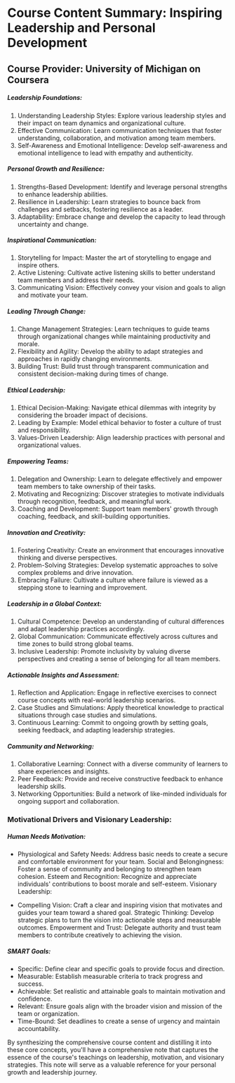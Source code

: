 # Course Content Summary: Inspiring Leadership and Personal Development

## Course Provider: University of Michigan on Coursera

##### Leadership Foundations:

1. Understanding Leadership Styles: Explore various leadership styles and their impact on team dynamics and organizational culture.
2. Effective Communication: Learn communication techniques that foster understanding, collaboration, and motivation among team members.
3. Self-Awareness and Emotional Intelligence: Develop self-awareness and emotional intelligence to lead with empathy and authenticity.

##### Personal Growth and Resilience:

1. Strengths-Based Development: Identify and leverage personal strengths to enhance leadership abilities.
2. Resilience in Leadership: Learn strategies to bounce back from challenges and setbacks, fostering resilience as a leader.
3. Adaptability: Embrace change and develop the capacity to lead through uncertainty and change.

##### Inspirational Communication:

1. Storytelling for Impact: Master the art of storytelling to engage and inspire others.
2. Active Listening: Cultivate active listening skills to better understand team members and address their needs.
3. Communicating Vision: Effectively convey your vision and goals to align and motivate your team.

##### Leading Through Change:

1. Change Management Strategies: Learn techniques to guide teams through organizational changes while maintaining productivity and morale.
2. Flexibility and Agility: Develop the ability to adapt strategies and approaches in rapidly changing environments.
3. Building Trust: Build trust through transparent communication and consistent decision-making during times of change.

##### Ethical Leadership:

1. Ethical Decision-Making: Navigate ethical dilemmas with integrity by considering the broader impact of decisions.
2. Leading by Example: Model ethical behavior to foster a culture of trust and responsibility.
3. Values-Driven Leadership: Align leadership practices with personal and organizational values.

##### Empowering Teams:

1. Delegation and Ownership: Learn to delegate effectively and empower team members to take ownership of their tasks.
2. Motivating and Recognizing: Discover strategies to motivate individuals through recognition, feedback, and meaningful work.
3. Coaching and Development: Support team members' growth through coaching, feedback, and skill-building opportunities.

##### Innovation and Creativity:

1. Fostering Creativity: Create an environment that encourages innovative thinking and diverse perspectives.
2. Problem-Solving Strategies: Develop systematic approaches to solve complex problems and drive innovation.
3. Embracing Failure: Cultivate a culture where failure is viewed as a stepping stone to learning and improvement.

##### Leadership in a Global Context:

1. Cultural Competence: Develop an understanding of cultural differences and adapt leadership practices accordingly.
2. Global Communication: Communicate effectively across cultures and time zones to build strong global teams.
3. Inclusive Leadership: Promote inclusivity by valuing diverse perspectives and creating a sense of belonging for all team members.

##### Actionable Insights and Assessment:

1. Reflection and Application: Engage in reflective exercises to connect course concepts with real-world leadership scenarios.
2. Case Studies and Simulations: Apply theoretical knowledge to practical situations through case studies and simulations.
3. Continuous Learning: Commit to ongoing growth by setting goals, seeking feedback, and adapting leadership strategies.

##### Community and Networking:

1. Collaborative Learning: Connect with a diverse community of learners to share experiences and insights.
2. Peer Feedback: Provide and receive constructive feedback to enhance leadership skills.
3. Networking Opportunities: Build a network of like-minded individuals for ongoing support and collaboration.

### Motivational Drivers and Visionary Leadership:

##### Human Needs Motivation:

* Physiological and Safety Needs: Address basic needs to create a secure and comfortable environment for your team.
Social and Belongingness: Foster a sense of community and belonging to strengthen team cohesion.
Esteem and Recognition: Recognize and appreciate individuals' contributions to boost morale and self-esteem.
Visionary Leadership:

* Compelling Vision: Craft a clear and inspiring vision that motivates and guides your team toward a shared goal.
Strategic Thinking: Develop strategic plans to turn the vision into actionable steps and measurable outcomes.
Empowerment and Trust: Delegate authority and trust team members to contribute creatively to achieving the vision.

##### SMART Goals:

  * Specific: Define clear and specific goals to provide focus and direction.
  * Measurable: Establish measurable criteria to track progress and success.
  * Achievable: Set realistic and attainable goals to maintain motivation and confidence.
  * Relevant: Ensure goals align with the broader vision and mission of the team or organization.
  * Time-Bound: Set deadlines to create a sense of urgency and maintain accountability.

By synthesizing the comprehensive course content and distilling it into these core concepts, you'll have a comprehensive note that captures the essence of the course's teachings on leadership, motivation, and visionary strategies. This note will serve as a valuable reference for your personal growth and leadership journey.
